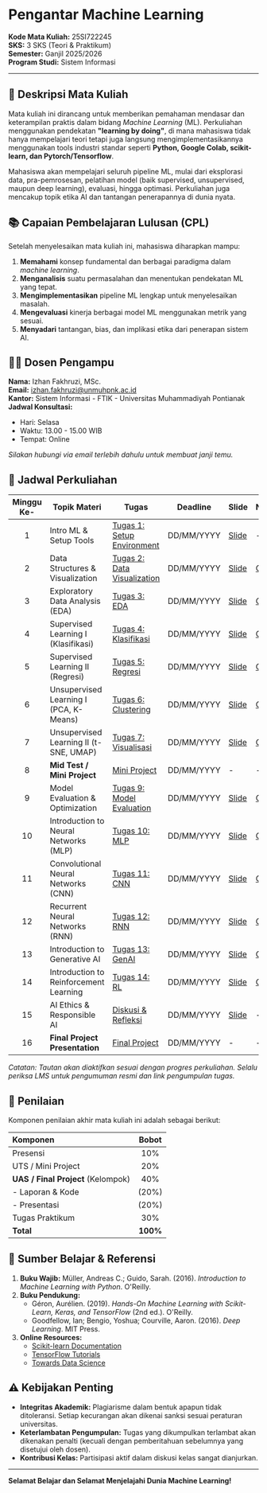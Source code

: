 # Pengantar Machine Learning

**Kode Mata Kuliah:** 25SI722245  
**SKS:** 3 SKS (Teori & Praktikum)  
**Semester:** Ganjil 2025/2026  
**Program Studi:** Sistem Informasi  

---

## 🎯 Deskripsi Mata Kuliah

Mata kuliah ini dirancang untuk memberikan pemahaman mendasar dan keterampilan praktis dalam bidang *Machine Learning* (ML). Perkuliahan menggunakan pendekatan **"learning by doing"**, di mana mahasiswa tidak hanya mempelajari teori tetapi juga langsung mengimplementasikannya menggunakan tools industri standar seperti **Python, Google Colab, scikit-learn, dan Pytorch/Tensorflow**.

Mahasiswa akan mempelajari seluruh pipeline ML, mulai dari eksplorasi data, pra-pemrosesan, pelatihan model (baik supervised, unsupervised, maupun deep learning), evaluasi, hingga optimasi. Perkuliahan juga mencakup topik etika AI dan tantangan penerapannya di dunia nyata.

## 📚 Capaian Pembelajaran Lulusan (CPL)

Setelah menyelesaikan mata kuliah ini, mahasiswa diharapkan mampu:

1.  **Memahami** konsep fundamental dan berbagai paradigma dalam *machine learning*.
2.  **Menganalisis** suatu permasalahan dan menentukan pendekatan ML yang tepat.
3.  **Mengimplementasikan** pipeline ML lengkap untuk menyelesaikan masalah.
4.  **Mengevaluasi** kinerja berbagai model ML menggunakan metrik yang sesuai.
5.  **Menyadari** tantangan, bias, dan implikasi etika dari penerapan sistem AI.

## 👨‍🏫 Dosen Pengampu

**Nama:** Izhan Fakhruzi, MSc.  
**Email:** izhan.fakhruzi@unmuhpnk.ac.id  
**Kantor:** Sistem Informasi - FTIK - Universitas Muhammadiyah Pontianak  
**Jadwal Konsultasi:**  
- Hari: Selasa  
- Waktu: 13.00 - 15.00 WIB 
- Tempat: Online

*Silakan hubungi via email terlebih dahulu untuk membuat janji temu.*

## 📅 Jadwal Perkuliahan

| Minggu Ke- | Topik Materi | Tugas | Deadline | Slide | Notebook |
|:----------:|--------------|-------|----------|-------|----------|
| 1 | Intro ML & Setup Tools | [Tugas 1: Setup Environment](Modules/Week-01/Instructions/Tugas_minggu_1.md) | DD/MM/YYYY | [Slide](Modules/Week-01/Slides/) | - |
| 2 | Data Structures & Visualization | [Tugas 2: Data Visualization](Modules/Week-02/Instructions/) | DD/MM/YYYY | [Slide](Modules/Week-02/Slides/) | [Colab](Modules/Week-02/Notebooks/) |
| 3 | Exploratory Data Analysis (EDA) | [Tugas 3: EDA](Modules/Week-03/Instructions/) | DD/MM/YYYY | [Slide](Modules/Week-03/Slides/) | [Colab](Modules/Week-03/Notebooks/) |
| 4 | Supervised Learning I (Klasifikasi) | [Tugas 4: Klasifikasi](Modules/Week-04/Instructions/) | DD/MM/YYYY | [Slide](Modules/Week-04/Slides/) | [Colab](Modules/Week-04/Notebooks/) |
| 5 | Supervised Learning II (Regresi) | [Tugas 5: Regresi](Modules/Week-05/Instructions/) | DD/MM/YYYY | [Slide](Modules/Week-05/Slides/) | [Colab](Modules/Week-05/Notebooks/) |
| 6 | Unsupervised Learning I (PCA, K-Means) | [Tugas 6: Clustering](Modules/Week-06/Instructions/) | DD/MM/YYYY | [Slide](Modules/Week-06/Slides/) | [Colab](Modules/Week-06/Notebooks/) |
| 7 | Unsupervised Learning II (t-SNE, UMAP) | [Tugas 7: Visualisasi](Modules/Week-07/Instructions/) | DD/MM/YYYY | [Slide](Modules/Week-07/Slides/) | [Colab](Modules/Week-07/Notebooks/) |
| 8 | **Mid Test / Mini Project** | [Mini Project](Assignments/Mini-Project/) | DD/MM/YYYY | - | - |
| 9 | Model Evaluation & Optimization | [Tugas 9: Model Evaluation](Modules/Week-09/Instructions/) | DD/MM/YYYY | [Slide](Modules/Week-09/Slides/) | [Colab](Modules/Week-09/Notebooks/) |
| 10 | Introduction to Neural Networks (MLP) | [Tugas 10: MLP](Modules/Week-10/Instructions/) | DD/MM/YYYY | [Slide](Modules/Week-10/Slides/) | [Colab](Modules/Week-10/Notebooks/) |
| 11 | Convolutional Neural Networks (CNN) | [Tugas 11: CNN](Modules/Week-11/Instructions/) | DD/MM/YYYY | [Slide](Modules/Week-11/Slides/) | [Colab](Modules/Week-11/Notebooks/) |
| 12 | Recurrent Neural Networks (RNN) | [Tugas 12: RNN](Modules/Week-12/Instructions/) | DD/MM/YYYY | [Slide](Modules/Week-12/Slides/) | [Colab](Modules/Week-12/Notebooks/) |
| 13 | Introduction to Generative AI | [Tugas 13: GenAI](Modules/Week-13/Instructions/) | DD/MM/YYYY | [Slide](Modules/Week-13/Slides/) | [Colab](Modules/Week-13/Notebooks/) |
| 14 | Introduction to Reinforcement Learning | [Tugas 14: RL](Modules/Week-14/Instructions/) | DD/MM/YYYY | [Slide](Modules/Week-14/Slides/) | [Colab](Modules/Week-14/Notebooks/) |
| 15 | AI Ethics & Responsible AI | [Diskusi & Refleksi](Modules/Week-15/Instructions/) | DD/MM/YYYY | [Slide](Modules/Week-15/Slides/) | - |
| 16 | **Final Project Presentation** | [Final Project](Assignments/Final-Project/) | DD/MM/YYYY | - | - |

*Catatan: Tautan akan diaktifkan sesuai dengan progres perkuliahan. Selalu periksa LMS untuk pengumuman resmi dan link pengumpulan tugas.*

## 📝 Penilaian

Komponen penilaian akhir mata kuliah ini adalah sebagai berikut:

| Komponen | Bobot |
| :--- | :---: |
| Presensi | 10% |
| UTS / Mini Project | 20% |
| **UAS / Final Project** (Kelompok) | 40% |
| - Laporan & Kode | (20%) |
| - Presentasi | (20%) |
| Tugas Praktikum | 30% |
| **Total** | **100%** |


## 🔗 Sumber Belajar & Referensi

1.  **Buku Wajib:** Müller, Andreas C.; Guido, Sarah. (2016). *Introduction to Machine Learning with Python*. O'Reilly.
2.  **Buku Pendukung:**
    - Géron, Aurélien. (2019). *Hands-On Machine Learning with Scikit-Learn, Keras, and TensorFlow* (2nd ed.). O'Reilly.
    - Goodfellow, Ian; Bengio, Yoshua; Courville, Aaron. (2016). *Deep Learning*. MIT Press.
3.  **Online Resources:**
    - [Scikit-learn Documentation](https://scikit-learn.org/stable/documentation.html)
    - [TensorFlow Tutorials](https://www.tensorflow.org/tutorials)
    - [Towards Data Science](https://towardsdatascience.com/)

## ⚠️ Kebijakan Penting

*   **Integritas Akademik:** Plagiarisme dalam bentuk apapun tidak ditoleransi. Setiap kecurangan akan dikenai sanksi sesuai peraturan universitas.
*   **Keterlambatan Pengumpulan:** Tugas yang dikumpulkan terlambat akan dikenakan penalti (kecuali dengan pemberitahuan sebelumnya yang disetujui oleh dosen).
*   **Kontribusi Kelas:** Partisipasi aktif dalam diskusi kelas sangat dianjurkan.

---
**Selamat Belajar dan Selamat Menjelajahi Dunia Machine Learning!**

